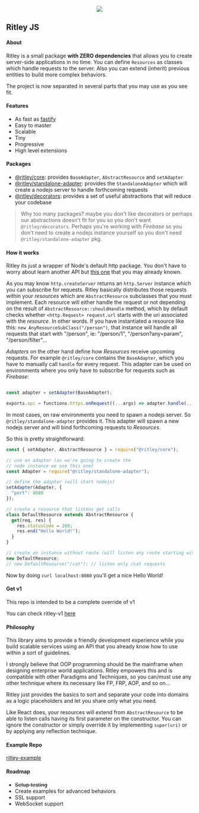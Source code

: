 <p align="center">
  <a><img src="https://i.imgur.com/6BKD8jW.png"></a>
  <h2>Ritley JS</h2>
</p>

#### About
Ritley is a small package __with ZERO dependencies__ that allows you to create server-side applications in no time. You can define `Resources` as classes which handle requests to the server. Also you can extend (inherit) previous entities to build more complex behaviors.

The project is now separated in several parts that you may use as you see fit.

#### Features

- As fast as [fastify](https://github.com/fastify/fastify)
- Easy to master
- Scalable
- Tiny
- Progressive
- High level extensions

#### Packages

- [@ritley/core](https://www.npmjs.com/package/@ritley/core): provides `BaseAdapter`, `AbstractResource` and `setAdapter`
- [@ritley/standalone-adapter](https://www.npmjs.com/package/@ritley/standalone-adapter): provides the `StandaloneAdapter` which will create a nodejs server to handle forthcoming requests
- [@ritley/decorators](https://www.npmjs.com/package/@ritley/decorators): provides a set of useful abstractions that will reduce your codebase

> Why too many packages? maybe you don't like decorators or perhaps our abstractions doesn't fit for you so you don't want `@ritley/decorators`. Perhaps you're working with _Firebase_ so you don't need to create a nodejs instance yourself so you don't need `@ritley/standalone-adapter` pkg.

#### How it works

Ritley its just a wrapper of Node's default http package. You don't have to worry about learn another API but [this one](https://nodejs.org/api/http.html) that you may already known.

As you may know `http.createServer` returns an `http.Server` instance which you can subscribe for requests. Ritley basically distributes those requests within your _resources_ which are `AbstractResource` subclasses that you must implement. Each resource will either handle the request or not depending on the result of `AbstractResource::shouldHandle` method, which by default checks whether `<http.Request> request.url` starts with the uri associated with the _resource_. In other words. If you have instantiated a resource like this: `new AnyResourceSubClass("/person")`, that instance will handle all requests that start with "/person", ie: "/person/1", "/person?any=param", "/person/filter"...

_Adapters_ on the other hand define how _Resources_ receive upcoming requests. For example `@ritley/core` contains the `BaseAdapter`, which you have to manually call `handle` for every request. This adapter can be used on environments where you only have to subscribe for requests such as _Firebase_:

```javascript

const adapter = setAdapter(BaseAdapter);

exports.api = functions.https.onRequest((...args) => adapter.handle(...args));
```

In most cases, on raw environments you need to spawn a nodejs server. So `@ritley/standalone-adapter` provides it. This adapter will spawn a new nodejs server and will bind forthcoming requests to _Resources_.

So this is pretty straightforward:

```javascript
const { setAdapter, AbstractResource } = require("@ritley/core");

// use an adapter (as we're going to create the
// node instance we use this one)
const Adapter = require("@ritley/standalone-adapter");

// define the adapter (will start nodejs)
setAdapter(Adapter, {
  "port": 8080
});

// create a resource that listens get calls
class DefaultResource extends AbstractResource {
  get(req, res) {
    res.statusCode = 200;
    res.end("Hello World!");
  }
}

// create an instance without route (will listen any route starting with "/")
new DefaultResource;
// new DefaultResource("/cat"); // listen only /cat requests
```

Now by doing `curl localhost:8080` you'll get a nice Hello World!

#### Get v1

This repo is intended to be a complete override of v1

You can check ritley-v1 [here](https://github.com/k1r0s/ritley-v1)

#### Philosophy

This library aims to provide a friendly development experience while you build scalable services using an API that you already know how to use within a sort of guidelines.

I strongly believe that OOP programming should be the mainframe when designing enterprise world applications. Ritley empowers this and is compatible with other Paradigms and Techniques, so you can/must use any other technique where its necessary like FP, FRP, AOP, and so on...

Ritley just provides the basics to sort and separate your code into domains as a logic placeholders and let you share only what you need.

Like React does, your resources will extend from `AbstractResource` to be able to listen calls having its first parameter on the constructor. You can ignore the constructor or simply override it by implementing `super(uri)` or by applying any reflection technique.

#### Example Repo

[ritley-example](https://github.com/k1r0s/ritley-example)

#### Roadmap
- ~~Setup testing~~
- Create examples for advanced behaviors
- SSL support
- WebSocket support
